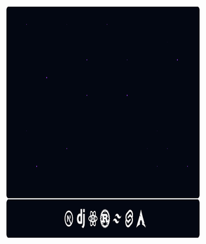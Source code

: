 <div style="display: flex; flex-direction: column; align-items: center; justify-content: flex-start; height: 100vh;">
  <div align="center">
    <br>
    <a href="https://izhar.xyz">
      <img src="logo.svg" height="500" alt="logo" />
    </a>
    <img src="tech-stack.svg" height="100" alt="stack" />
    <br>
  </div>
</div>
